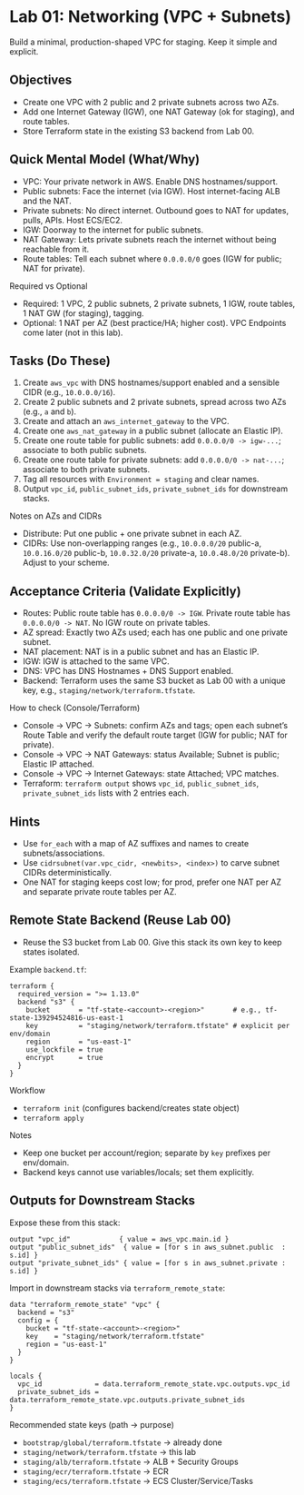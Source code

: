 # Lab 01: Networking (VPC + Subnets)

Build a minimal, production-shaped VPC for staging. Keep it simple and explicit.

## Objectives

- Create one VPC with 2 public and 2 private subnets across two AZs.
- Add one Internet Gateway (IGW), one NAT Gateway (ok for staging), and route tables.
- Store Terraform state in the existing S3 backend from Lab 00.

## Quick Mental Model (What/Why)

- VPC: Your private network in AWS. Enable DNS hostnames/support.
- Public subnets: Face the internet (via IGW). Host internet-facing ALB and the NAT.
- Private subnets: No direct internet. Outbound goes to NAT for updates, pulls, APIs. Host ECS/EC2.
- IGW: Doorway to the internet for public subnets.
- NAT Gateway: Lets private subnets reach the internet without being reachable from it.
- Route tables: Tell each subnet where `0.0.0.0/0` goes (IGW for public; NAT for private).

Required vs Optional

- Required: 1 VPC, 2 public subnets, 2 private subnets, 1 IGW, route tables, 1 NAT GW (for staging), tagging.
- Optional: 1 NAT per AZ (best practice/HA; higher cost). VPC Endpoints come later (not in this lab).

## Tasks (Do These)

1. Create `aws_vpc` with DNS hostnames/support enabled and a sensible CIDR (e.g., `10.0.0.0/16`).
2. Create 2 public subnets and 2 private subnets, spread across two AZs (e.g., `a` and `b`).
3. Create and attach an `aws_internet_gateway` to the VPC.
4. Create one `aws_nat_gateway` in a public subnet (allocate an Elastic IP).
5. Create one route table for public subnets: add `0.0.0.0/0 -> igw-...`; associate to both public subnets.
6. Create one route table for private subnets: add `0.0.0.0/0 -> nat-...`; associate to both private subnets.
7. Tag all resources with `Environment = staging` and clear names.
8. Output `vpc_id`, `public_subnet_ids`, `private_subnet_ids` for downstream stacks.

Notes on AZs and CIDRs

- Distribute: Put one public + one private subnet in each AZ.
- CIDRs: Use non-overlapping ranges (e.g., `10.0.0.0/20` public-a, `10.0.16.0/20` public-b, `10.0.32.0/20` private-a, `10.0.48.0/20` private-b). Adjust to your scheme.

## Acceptance Criteria (Validate Explicitly)

- Routes: Public route table has `0.0.0.0/0 -> IGW`. Private route table has `0.0.0.0/0 -> NAT`. No IGW route on private tables.
- AZ spread: Exactly two AZs used; each has one public and one private subnet.
- NAT placement: NAT is in a public subnet and has an Elastic IP.
- IGW: IGW is attached to the same VPC.
- DNS: VPC has DNS Hostnames + DNS Support enabled.
- Backend: Terraform uses the same S3 bucket as Lab 00 with a unique key, e.g., `staging/network/terraform.tfstate`.

How to check (Console/Terraform)

- Console → VPC → Subnets: confirm AZs and tags; open each subnet’s Route Table and verify the default route target (IGW for public; NAT for private).
- Console → VPC → NAT Gateways: status Available; Subnet is public; Elastic IP attached.
- Console → VPC → Internet Gateways: state Attached; VPC matches.
- Terraform: `terraform output` shows `vpc_id`, `public_subnet_ids`, `private_subnet_ids` lists with 2 entries each.

## Hints

- Use `for_each` with a map of AZ suffixes and names to create subnets/associations.
- Use `cidrsubnet(var.vpc_cidr, <newbits>, <index>)` to carve subnet CIDRs deterministically.
- One NAT for staging keeps cost low; for prod, prefer one NAT per AZ and separate private route tables per AZ.

## Remote State Backend (Reuse Lab 00)

- Reuse the S3 bucket from Lab 00. Give this stack its own key to keep states isolated.

Example `backend.tf`:

```hcl
terraform {
  required_version = ">= 1.13.0"
  backend "s3" {
    bucket       = "tf-state-<account>-<region>"       # e.g., tf-state-139294524816-us-east-1
    key          = "staging/network/terraform.tfstate" # explicit per env/domain
    region       = "us-east-1"
    use_lockfile = true
    encrypt      = true
  }
}
```

Workflow

- `terraform init` (configures backend/creates state object)
- `terraform apply`

Notes

- Keep one bucket per account/region; separate by `key` prefixes per env/domain.
- Backend keys cannot use variables/locals; set them explicitly.

## Outputs for Downstream Stacks

Expose these from this stack:

```hcl
output "vpc_id"            { value = aws_vpc.main.id }
output "public_subnet_ids"  { value = [for s in aws_subnet.public  : s.id] }
output "private_subnet_ids" { value = [for s in aws_subnet.private : s.id] }
```

Import in downstream stacks via `terraform_remote_state`:

```hcl
data "terraform_remote_state" "vpc" {
  backend = "s3"
  config = {
    bucket = "tf-state-<account>-<region>"
    key    = "staging/network/terraform.tfstate"
    region = "us-east-1"
  }
}

locals {
  vpc_id             = data.terraform_remote_state.vpc.outputs.vpc_id
  private_subnet_ids = data.terraform_remote_state.vpc.outputs.private_subnet_ids
}
```

Recommended state keys (path → purpose)

- `bootstrap/global/terraform.tfstate` → already done
- `staging/network/terraform.tfstate` → this lab
- `staging/alb/terraform.tfstate` → ALB + Security Groups
- `staging/ecr/terraform.tfstate` → ECR
- `staging/ecs/terraform.tfstate` → ECS Cluster/Service/Tasks
